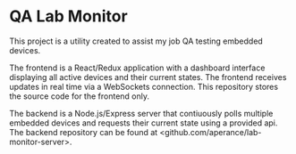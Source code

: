 # QA Lab Monitor

This project is a utility created to assist my job QA testing embedded devices.

The frontend is a React/Redux application with a dashboard interface displaying all active devices and their current states. The frontend receives updates in real time via a WebSockets connection. This repository stores the source code for the frontend only.

The backend is a Node.js/Express server that contiuously polls multiple embedded devices and requests their current state using a provided api. The backend repository can be found at <github.com/aperance/lab-monitor-server>.

